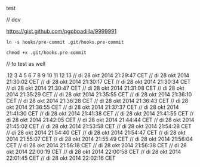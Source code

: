 test

// dev

https://gist.github.com/pgpbpadilla/9999991

`ln -s hooks/pre-commit .git/hooks.pre-commit`

`chmod +x .git/hooks.pre-commit`

// to test as well

.12
3
4
5
6
7
8
9
10
11
12
13
// di 28 okt 2014 21:29:47 CET
// di 28 okt 2014 21:30:02 CET
// di 28 okt 2014 21:30:17 CET
// di 28 okt 2014 21:30:34 CET
// di 28 okt 2014 21:30:47 CET
// di 28 okt 2014 21:31:08 CET
// di 28 okt 2014 21:35:29 CET
// di 28 okt 2014 21:35:55 CET
// di 28 okt 2014 21:36:10 CET
// di 28 okt 2014 21:36:28 CET
// di 28 okt 2014 21:36:43 CET
// di 28 okt 2014 21:36:55 CET
// di 28 okt 2014 21:37:37 CET
// di 28 okt 2014 21:41:30 CET
// di 28 okt 2014 21:41:38 CET
// di 28 okt 2014 21:41:55 CET
// di 28 okt 2014 21:42:05 CET
// di 28 okt 2014 21:44:44 CET
// di 28 okt 2014 21:45:02 CET
// di 28 okt 2014 21:53:58 CET
// di 28 okt 2014 21:54:28 CET
// di 28 okt 2014 21:54:40 CET
// di 28 okt 2014 21:54:47 CET
// di 28 okt 2014 21:55:07 CET
// di 28 okt 2014 21:55:49 CET
// di 28 okt 2014 21:56:04 CET
// di 28 okt 2014 21:56:18 CET
// di 28 okt 2014 21:56:38 CET
// di 28 okt 2014 22:00:19 CET
// di 28 okt 2014 22:00:58 CET
// di 28 okt 2014 22:01:45 CET
// di 28 okt 2014 22:02:16 CET

